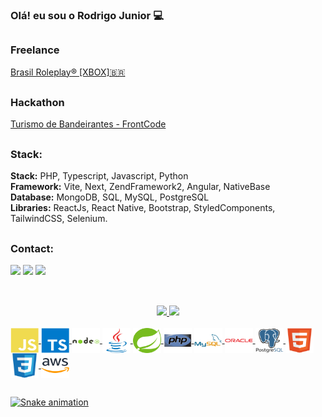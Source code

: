 ### Olá! eu sou o Rodrigo Junior 💻 ###
##
### Freelance
<a href="https://brrp.discloud.app/" target="_blank">Brasil Roleplay® [XBOX]🇧🇷</a>
##
### Hackathon
<a href="https://turismo-bandeirantes.vercel.app/" target="_blank">Turismo de Bandeirantes - FrontCode</a>
##
### Stack:
 <b>Stack:</b> PHP, Typescript, Javascript, Python</br>
 <b>Framework:</b> Vite, Next, ZendFramework2, Angular, NativeBase</br>
 <b>Database:</b> MongoDB, SQL, MySQL, PostgreSQL</br>
 <b>Libraries:</b> ReactJs, React Native, Bootstrap, StyledComponents, TailwindCSS, Selenium.
<br>

##

### Contact:

<div>
 <a href="https://www.instagram.com/rodrigo_juniorj/" target="_blank"><img src="https://img.shields.io/badge/-Instagram-%23E4405F?style=for-the-badge&logo=instagram&logoColor=white" target="_blank"></a>
  <a href="https://www.linkedin.com/in/rodrigo-tavares-franco-junior-3a0059192/" target="_blank"><img src="https://img.shields.io/badge/-LinkedIn-%230077B5?style=for-the-badge&logo=linkedin&logoColor=white" target="_blank"></a> 
  <a href = "mailto:rodrigotavaresfranco@gmail.com"><img src="https://img.shields.io/badge/-Gmail-%23333?style=for-the-badge&logo=gmail&logoColor=white" target="_blank"></a>
</div>

##

<br>



<div align="center">
  <a href="https://github.com/Rodrigojuniorj">
  <img height="180em" src="https://github-readme-stats.vercel.app/api?username=Rodrigojuniorj&show_icons=true&theme=dracula&include_all_commits=true&count_private=true"/>
  <img height="180em" src="https://github-readme-stats.vercel.app/api/top-langs/?username=Rodrigojuniorj&layout=compact&langs_count=7&theme=dracula"/>
</div>

</div>
<div style="display: inline_block"><br> 
   <!-- Main BACKEND advanced -->
  <img align="center" alt="Rodrigo-Js" height="40" width="45" src="https://raw.githubusercontent.com/devicons/devicon/master/icons/javascript/javascript-plain.svg">
  <img align="center" alt="Rodrigo-Ts" height="40" width="45" src="https://raw.githubusercontent.com/devicons/devicon/master/icons/typescript/typescript-plain.svg">
  <img align="center" alt="Rodrigo-Node" height="40" width="45" src="https://github.com/devicons/devicon/blob/master/icons/nodejs/nodejs-original-wordmark.svg"/> 
  <img align="center" alt="Rodrigo-Java" height="40" width="45" src="https://github.com/devicons/devicon/blob/master/icons/java/java-original.svg"/>
  <img align="center" alt="Rodrigo-Spring" height="40" width="45" src="https://github.com/devicons/devicon/blob/master/icons/spring/spring-original.svg"/>
  <img align="center" alt="Rodrigo-PHP" height="40" width="45" src="https://github.com/devicons/devicon/blob/master/icons/php/php-original.svg"/>
  <!-- Main DATABASE advanced -->
  <img align="center" alt="Rodrigo-MySQL" height="40" width="45" src="https://github.com/devicons/devicon/blob/master/icons/mysql/mysql-original-wordmark.svg"/> 
  <img align="center" alt="Rodrigo-Oracle" height="40" width="45" src="https://github.com/devicons/devicon/blob/master/icons/oracle/oracle-original.svg"/> 
  <img align="center" alt="Rodrigo-Pst" height="40" width="45" src="https://github.com/devicons/devicon/blob/master/icons/postgresql/postgresql-original-wordmark.svg"/> 
  <!-- Main FRONTEND advanced -->
  <img align="center" alt="Rodrigo-HTML" height="40" width="45" src="https://raw.githubusercontent.com/devicons/devicon/master/icons/html5/html5-original.svg">
  <img align="center" alt="Rodrigo-CSS" height="40" width="45" src="https://raw.githubusercontent.com/devicons/devicon/master/icons/css3/css3-original.svg">
  <!-- INFRA -->
  <img align="center" alt="Rodrigo-AWS" height="40" width="45" src="https://github.com/devicons/devicon/blob/master/icons/amazonwebservices/amazonwebservices-original-wordmark.svg"/>
</div>

##

<div> 
  
 
![Snake animation](https://github.com/Rodrigojuniorj/Rodrigojuniorj/blob/output/github-contribution-grid-snake.svg)
 
</div>
